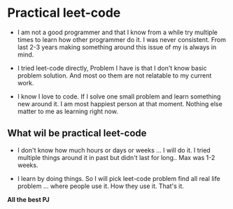 # Practical leet-code

- I am not a good programmer and that I know from a while try multiple times to learn how other programmer do it. I was never consistent. 
From last 2-3 years making something around this issue of my is always in mind. 

- I tried leet-code directly, Problem I have is that I don't know basic problem solution. And most oo them are not relatable to my current work.

- I know I love to code. If I solve one small problem and learn something new around it. I am most happiest person at that moment. Nothing else matter to me as learning right now.

## What wil be practical leet-code

- I don't know how much hours or days or weeks ... I will do it. I tried multiple things around it in past but didn't last for long.. Max was 1-2 weeks.

- I learn by doing things. So I will pick leet-code problem find all real life problem ... where people use it. How they use it. 
That's it. 

**All the best PJ**
